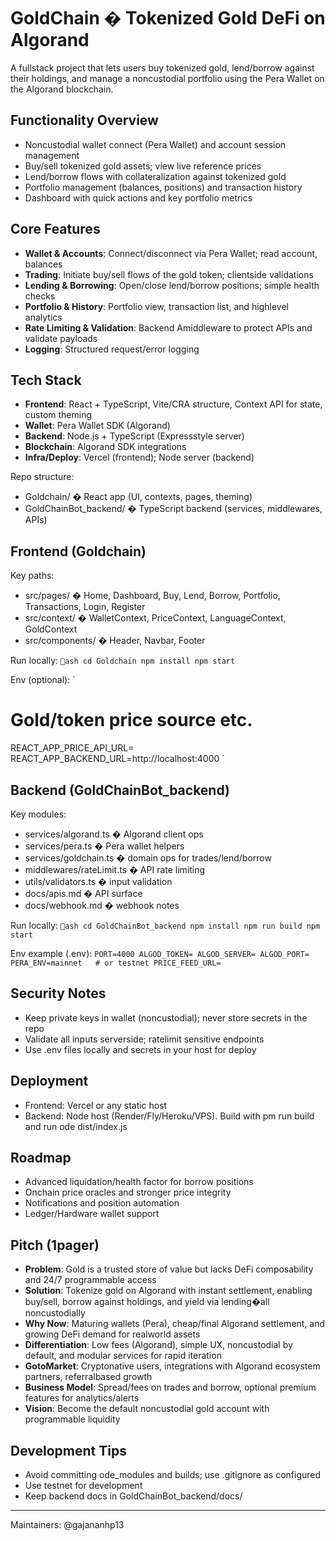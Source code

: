 # GoldChain � Tokenized Gold DeFi on Algorand

A fullstack project that lets users buy tokenized gold, lend/borrow against their holdings, and manage a noncustodial portfolio using the Pera Wallet on the Algorand blockchain.

##  Functionality Overview
- Noncustodial wallet connect (Pera Wallet) and account session management
- Buy/sell tokenized gold assets; view live reference prices
- Lend/borrow flows with collateralization against tokenized gold
- Portfolio management (balances, positions) and transaction history
- Dashboard with quick actions and key portfolio metrics

##  Core Features
- **Wallet & Accounts**: Connect/disconnect via Pera Wallet; read account, balances
- **Trading**: Initiate buy/sell flows of the gold token; clientside validations
- **Lending & Borrowing**: Open/close lend/borrow positions; simple health checks
- **Portfolio & History**: Portfolio view, transaction list, and highlevel analytics
- **Rate Limiting & Validation**: Backend Amiddleware to protect APIs and validate payloads
- **Logging**: Structured request/error logging

##  Tech Stack
- **Frontend**: React + TypeScript, Vite/CRA structure, Context API for state, custom theming
- **Wallet**: Pera Wallet SDK (Algorand)
- **Backend**: Node.js + TypeScript (Expressstyle server)
- **Blockchain**: Algorand SDK integrations
- **Infra/Deploy**: Vercel (frontend); Node server (backend)

Repo structure:
- Goldchain/ � React app (UI, contexts, pages, theming)
- GoldChainBot_backend/ � TypeScript backend (services, middlewares, APIs)

##  Frontend (Goldchain)
Key paths:
- src/pages/ � Home, Dashboard, Buy, Lend, Borrow, Portfolio, Transactions, Login, Register
- src/context/ � WalletContext, PriceContext, LanguageContext, GoldContext
- src/components/ � Header, Navbar, Footer

Run locally:
`ash
cd Goldchain
npm install
npm start
`

Env (optional):
`
# Gold/token price source etc.
REACT_APP_PRICE_API_URL=
REACT_APP_BACKEND_URL=http://localhost:4000
`

##  Backend (GoldChainBot_backend)
Key modules:
- services/algorand.ts � Algorand client ops
- services/pera.ts � Pera wallet helpers
- services/goldchain.ts � domain ops for trades/lend/borrow
- middlewares/rateLimit.ts � API rate limiting
- utils/validators.ts � input validation
- docs/apis.md � API surface
- docs/webhook.md � webhook notes

Run locally:
`ash
cd GoldChainBot_backend
npm install
npm run build
npm start
`

Env example (.env):
`
PORT=4000
ALGOD_TOKEN=
ALGOD_SERVER=
ALGOD_PORT=
PERA_ENV=mainnet   # or testnet
PRICE_FEED_URL=
`

##  Security Notes
- Keep private keys in wallet (noncustodial); never store secrets in the repo
- Validate all inputs serverside; ratelimit sensitive endpoints
- Use .env files locally and secrets in your host for deploy

##  Deployment
- Frontend: Vercel or any static host
- Backend: Node host (Render/Fly/Heroku/VPS). Build with 
pm run build and run 
ode dist/index.js

##  Roadmap
- Advanced liquidation/health factor for borrow positions
- Onchain price oracles and stronger price integrity
- Notifications and position automation
- Ledger/Hardware wallet support

##  Pitch (1pager)
- **Problem**: Gold is a trusted store of value but lacks DeFi composability and 24/7 programmable access
- **Solution**: Tokenize gold on Algorand with instant settlement, enabling buy/sell, borrow against holdings, and yield via lending�all noncustodially
- **Why Now**: Maturing wallets (Pera), cheap/final Algorand settlement, and growing DeFi demand for realworld assets
- **Differentiation**: Low fees (Algorand), simple UX, noncustodial by default, and modular services for rapid iteration
- **GotoMarket**: Cryptonative users, integrations with Algorand ecosystem partners, referralbased growth
- **Business Model**: Spread/fees on trades and borrow, optional premium features for analytics/alerts
- **Vision**: Become the default noncustodial gold account with programmable liquidity

##  Development Tips
- Avoid committing 
ode_modules and builds; use .gitignore as configured
- Use testnet for development
- Keep backend docs in GoldChainBot_backend/docs/

---
Maintainers: @gajananhp13

